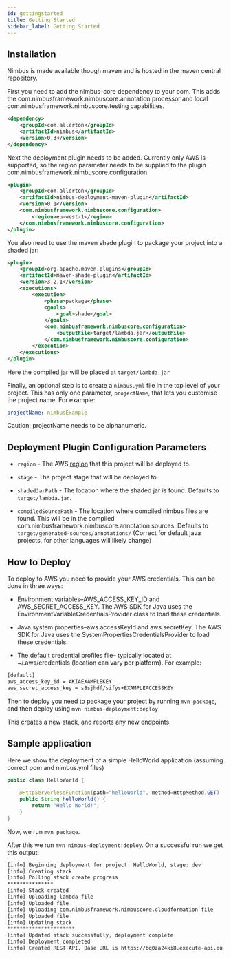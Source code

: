 ```yaml
---
id: gettingstarted
title: Getting Started
sidebar_label: Getting Started
---
```


## Installation

Nimbus is made available though maven and is hosted in the maven central repository.

First you need to add the nimbus-core dependency to your pom. This adds the com.nimbusframework.nimbuscore.annotation processor and local com.nimbusframework.nimbuscore.testing capabilities.
```xml
<dependency>
    <groupId>com.allerton</groupId>
    <artifactId>nimbus</artifactId>
    <version>0.3</version>
</dependency>
```

Next the deployment plugin needs to be added. Currently only AWS is supported, so the region parameter needs to be supplied to the plugin com.nimbusframework.nimbuscore.configuration.
```xml
<plugin>
    <groupId>com.allerton</groupId>
    <artifactId>nimbus-deployment-maven-plugin</artifactId>
    <version>0.1</version>
    <com.nimbusframework.nimbuscore.configuration>
        <region>eu-west-1</region>
    </com.nimbusframework.nimbuscore.configuration>
</plugin>
```

You also need to use the maven shade plugin to package your project into a shaded jar:
```xml
<plugin>
    <groupId>org.apache.maven.plugins</groupId>
    <artifactId>maven-shade-plugin</artifactId>
    <version>3.2.1</version>
    <executions>
        <execution>
            <phase>package</phase>
            <goals>
                <goal>shade</goal>
            </goals>
            <com.nimbusframework.nimbuscore.configuration>
                <outputFile>target/lambda.jar</outputFile>
            </com.nimbusframework.nimbuscore.configuration>
        </execution>
    </executions>
</plugin>
```
Here the compiled jar will be placed at `target/lambda.jar`

Finally, an optional step is to create a `nimbus.yml` file in the top level of your project. This has only one parameter, `projectName`, that lets you customise the project name. For example:
```yaml
projectName: nimbusExample
```

Caution: projectName needs to be alphanumeric.

## Deployment Plugin Configuration Parameters
* `region` - The AWS [region](https://docs.aws.amazon.com/general/latest/gr/rande.html) that this project will be deployed to.

* `stage` - The project stage that will be deployed to

* `shadedJarPath` - The location where the shaded jar is found. Defaults to `target/lambda.jar`. 

* `compiledSourcePath` - The location where compiled nimbus files are found. This will be in the compiled com.nimbusframework.nimbuscore.annotation sources. Defaults to `target/generated-sources/annotations/` (Correct for default java projects, for other languages will likely change)

## How to Deploy
To deploy to AWS you need to provide your AWS credentials. This can be done in three ways:

* Environment variables–AWS_ACCESS_KEY_ID and AWS_SECRET_ACCESS_KEY. The AWS SDK for Java uses the EnvironmentVariableCredentialsProvider class to load these credentials.

* Java system properties–aws.accessKeyId and aws.secretKey. The AWS SDK for Java uses the SystemPropertiesCredentialsProvider to load these credentials.

* The default credential profiles file– typically located at ~/.aws/credentials (location can vary per platform). For example: 
```txt
[default]
aws_access_key_id = AKIAEXAMPLEKEY
aws_secret_access_key = s8sjhdf/sifys+EXAMPLEACCESSKEY
```

Then to deploy you need to package your project by running `mvn package`, and then deploy using `mvn nimbus-deployment:deploy`

This creates a new stack, and reports any new endpoints.

## Sample application
Here we show the deployment of a simple HelloWorld application (assuming correct pom and nimbus.yml files)

```java
public class HelloWorld {
    
    @HttpServerlessFunction(path="helloWorld", method=HttpMethod.GET)
    public String helloWorld() {
        return "Hello World!";
    }
}
```

Now, we run `mvn package`.

After this we run `mvn nimbus-deployment:deploy`. On a successful run we get this output:

```txt
[info] Beginning deployment for project: HelloWorld, stage: dev
[info] Creating stack
[info] Polling stack create progress
***************
[info] Stack created
[info] Uploading lambda file
[info] Uploaded file
[info] Uploading com.nimbusframework.nimbuscore.cloudformation file
[info] Uploaded file
[info] Updating stack
**********************
[info] Updated stack successfully, deployment complete
[info] Deployment completed
[info] Created REST API. Base URL is https://bq0za24ki8.execute-api.eu-west-1.amazonaws.com/dev
```
